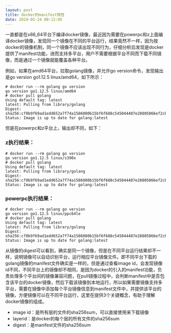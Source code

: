 ```yaml
---
layout: post
title: docker的manifest特性
date: 2019-05-24 00:12:05
---
```


一直都是在x86_64平台下编译docker镜像，最近因为需要在powerpc和z上面编译docker镜像，发现同一个镜像在不同的平台运行，结果竟然不一样，因为按docker的镜像机制，同一个镜像不应该出现不同行为，仔细分析后发现是docker提供了manifest功能，进而支持多平台，用户不需要根据平台不同而下载不同镜像，而是通过一个镜像就能覆盖各种平台。

例如，如果在amd64平台，拉取golang镜像，并允许go version命令，发现输出是go version go1.12.5 linux/amd64，如下所示：

```
# docker run --rm golang go version
go version go1.12.5 linux/amd64
# docker pull golang
Using default tag: latest
latest: Pulling from library/golang
Digest: sha256:cf0b9f69ad1edd652a7f74a1586080b15bf6f688c545044407e28805066ef2cb
Status: Image is up to date for golang:latest
```

但是在powerpc和z平台上，输出却不同，如下：

### z执行结果：

```
# docker run --rm golang go version
go version go1.12.5 linux/s390x
# docker pull golang
Using default tag: latest
latest: Pulling from library/golang
Digest: sha256:cf0b9f69ad1edd652a7f74a1586080b15bf6f688c545044407e28805066ef2cb
Status: Image is up to date for golang:latest
```

### powerpc执行结果：

```
# docker run --rm golang go version
go version go1.12.5 linux/ppc64le
# docker pull golang
Using default tag: latest
latest: Pulling from library/golang
Digest: sha256:cf0b9f69ad1edd652a7f74a1586080b15bf6f688c545044407e28805066ef2cb
Status: Image is up to date for golang:latest
```

从镜像的digest可以看到，确实是同一个镜像，但是在不同平台运行结果却不一样，说明镜像可以自动识别平台，运行相应平台镜像文件。即不同平台下载的golang镜像的manifest文件确实是一样的，但是通过查看image id，会发现镜像id不同，不同平台上的镜像却不相同，是因为docker的引入的manifest功能，负责处理多个平台间的镜像兼容问题，在pull镜像过程中，会判断manifest中是否包含该平台的docker镜像，然后下载该镜像到本地运行，所以如果需要镜像支持多平台，需要在镜像中添加每个平台镜像信息到manifest文件中，并提供该平台的镜像，方便镜像可以在不同平台运行，这里在提供3个关键概念，有助于理解docker镜像的组成。

- image id：是所有层的文件的sha256sum，可以直接使用来下载镜像
- layerid：是docker的每个层的所有文件的sha256sum
- digest：是manifest文件的sha256sum
